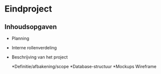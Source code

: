 # Eindproject

## Inhoudsopgaven

- Planning
- Interne rollenverdeling
- Beschrijving van het project

  *Definitie/afbakening/scope
  *Database-structuur
  *Mockups Wireframe
